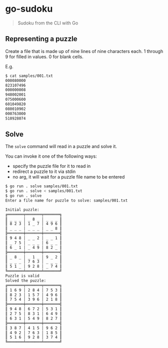 # go-sudoku

> Sudoku from the CLI with Go

## Representing a puzzle

Create a file that is made up of nine lines of nine characters each. 1 through
9 for filled in values. 0 for blank cells.

E.g.

```bash
$ cat samples/001.txt
000080000
823107496
000000008
948002001
075000600
601049820
080010902
000763000
510928074
```

## Solve

The `solve` command will read in a puzzle and solve it.

You can invoke it one of the following ways:
- specify the puzzle file for it to read in
- redirect a puzzle to it via stdin
- no arg, it will wait for a puzzle file name to be entered

```bash
$ go run . solve samples/001.txt
$ go run . solve < samples/001.txt
$ go run . solve
Enter a file name for puzzle to solve: samples/001.txt

Initial puzzle:
╔═══════╤═══════╤═══════╗
║ _ _ _ │ _ 8 _ │ _ _ _ ║
║ 8 2 3 │ 1 _ 7 │ 4 9 6 ║
║ _ _ _ │ _ _ _ │ _ _ 8 ║
╠═══════╪═══════╪═══════╣
║ 9 4 8 │ _ _ 2 │ _ _ 1 ║
║ _ 7 5 │ _ _ _ │ 6 _ _ ║
║ 6 _ 1 │ _ 4 9 │ 8 2 _ ║
╠═══════╪═══════╪═══════╣
║ _ 8 _ │ _ 1 _ │ 9 _ 2 ║
║ _ _ _ │ 7 6 3 │ _ _ _ ║
║ 5 1 _ │ 9 2 8 │ _ 7 4 ║
╚═══════╧═══════╧═══════╝
Puzzle is valid
Solved the puzzle:
╔═══════╤═══════╤═══════╗
║ 1 6 9 │ 2 8 4 │ 7 5 3 ║
║ 8 2 3 │ 1 5 7 │ 4 9 6 ║
║ 7 5 4 │ 3 9 6 │ 2 1 8 ║
╠═══════╪═══════╪═══════╣
║ 9 4 8 │ 6 7 2 │ 5 3 1 ║
║ 2 7 5 │ 8 3 1 │ 6 4 9 ║
║ 6 3 1 │ 5 4 9 │ 8 2 7 ║
╠═══════╪═══════╪═══════╣
║ 3 8 7 │ 4 1 5 │ 9 6 2 ║
║ 4 9 2 │ 7 6 3 │ 1 8 5 ║
║ 5 1 6 │ 9 2 8 │ 3 7 4 ║
╚═══════╧═══════╧═══════╝
```
